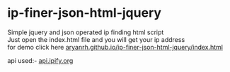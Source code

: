 # ip-finer-json-html-jquery
Simple jquery and json operated ip finding html script<br>
Just open the index.html file and you will get your ip address<br>
for demo click here <a href="https://aryanrh.github.io/ip-finer-json-html-jquery/index.html">aryanrh.github.io/ip-finer-json-html-jquery/index.html</a>

api used:-
<a href='https://ipify.org/'>api.ipify.org</a>
